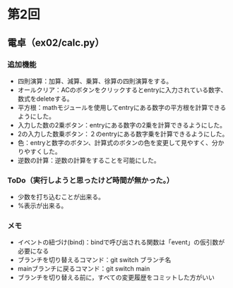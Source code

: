 # 第2回
## 電卓（ex02/calc.py）
### 追加機能
* 四則演算：加算、減算、乗算、徐算の四則演算をする。
* オールクリア：ACのボタンをクリックするとentryに入力されている数字、数式をdeleteする。
* 平方根：mathモジュールを使用してentryにある数字の平方根を計算できるようにした。
* 入力した数の2乗ボタン：entryにある数字の2乗を計算できるようにした。
* 2の入力した数乗ボタン：２のentryにある数字乗を計算できるようにした。
* 色：entryと数字のボタン、計算式のボタンの色を変更して見やすく、分かりやすくした。
* 逆数の計算：逆数の計算をすることを可能にした。
### ToDo（実行しようと思ったけど時間が無かった。）
* 少数を打ち込むことが出来る。
* %表示が出来る。
### メモ
* イベントの紐づけ(bind)：bindで呼び出される関数は「event」の仮引数が必要になる
* ブランチを切り替えるコマンド：git switch ブランチ名
* mainブランチに戻るコマンド：git switch main
* ブランチを切り替える前に，すべての変更履歴をコミットした方がいい